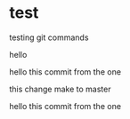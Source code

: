 # test
testing git commands 

hello

hello this commit from the one 


this change make to master 

hello this commit from the one 
